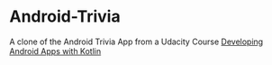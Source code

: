 # Android-Trivia
A clone of the Android Trivia App from a Udacity Course [Developing Android Apps with Kotlin][1]

[1]: https://classroom.udacity.com/courses/ud9012
